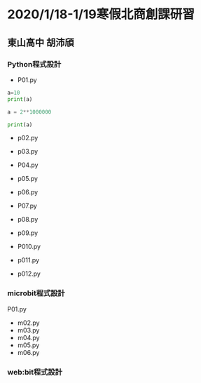 # 2020/1/18-1/19寒假北商創課研習
## 東山高中 胡沛頎


### Python程式設計
- P01.py
```python
a=10 
print(a)

a = 2**1000000

print(a)

```
- p02.py

- p03.py
- P04.py
- p05.py
- p06.py
- P07.py
- p08.py
- p09.py
- P010.py
- p011.py
- p012.py
### microbit程式設計
P01.py
- m02.py
- m03.py
- m04.py
- m05.py
- m06.py
### web:bit程式設計

